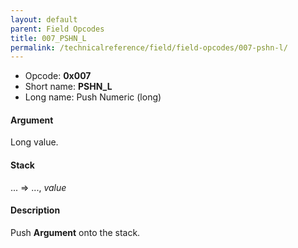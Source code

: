 ```yaml
---
layout: default
parent: Field Opcodes
title: 007_PSHN_L
permalink: /technicalreference/field/field-opcodes/007-pshn-l/
---
```


-   Opcode: **0x007**
-   Short name: **PSHN\_L**
-   Long name: Push Numeric (long)

#### Argument

Long value.

#### Stack

... =&gt; ..., *value*

#### Description

Push **Argument** onto the stack.
